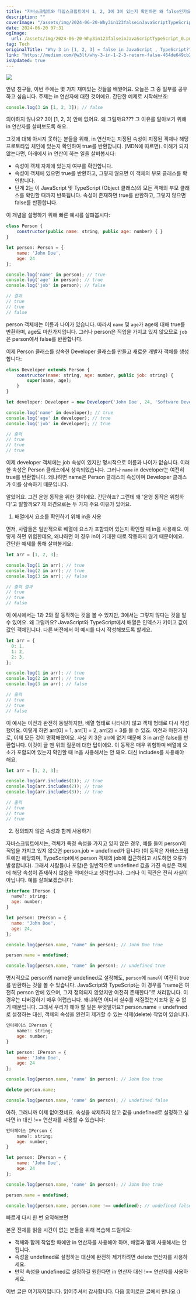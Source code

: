 ```yaml
---
title: "자바스크립트와 타입스크립트에서 1, 2, 3에 3이 있는지 확인하면 왜 false인가요"
description: ""
coverImage: "/assets/img/2024-06-20-Why3in123falseinJavaScriptTypeScript_0.png"
date: 2024-06-20 07:31
ogImage:
  url: /assets/img/2024-06-20-Why3in123falseinJavaScriptTypeScript_0.png
tag: Tech
originalTitle: "Why 3 in [1, 2, 3] = false in JavaScript , TypeScript?"
link: "https://medium.com/@w3lt/why-3-in-1-2-3-return-false-464de649cb21"
isUpdated: true
---
```


<img src="/assets/img/2024-06-20-Why3in123falseinJavaScriptTypeScript_0.png" />

안녕 친구들, 이번 주에는 몇 가지 재미있는 것들을 배웠어요. 오늘은 그 중 일부를 공유하고 싶습니다. 주제는 in 연산자에 대한 것이에요. 간단한 예제로 시작해보죠:

```js
console.log(3 in [1, 2, 3]); // false
```

의아하지 않나요? 3이 [1, 2, 3] 안에 없어요. 왜 그럴까요??? 그 이유를 알아보기 위해 in 연산자를 살펴보도록 해요.

<!-- seedividend - 사각형 -->

<ins class="adsbygoogle"
     style="display:block"
     data-ad-client="ca-pub-4877378276818686"
     data-ad-slot="1898504329"
     data-ad-format="auto"
     data-full-width-responsive="true"></ins>

<script>
     (adsbygoogle = window.adsbygoogle || []).push({});
</script>

그것에 대해 아시지 못하는 분들을 위해, in 연산자는 지정된 속성이 지정된 객체나 해당 프로토타입 체인에 있는지 확인하여 true를 반환합니다. (MDN에 따르면). 이해가 되지 않는다면, 아래에서 in 연산이 하는 일을 살펴봅시다:

- 속성이 객체 자체에 있는지 여부를 확인합니다.
- 속성이 객체에 있으면 true를 반환하고, 그렇지 않으면 이 객체의 부모 클래스를 확인합니다.
- 단계 2는 이 JavaScript 및 TypeScript (Object 클래스)의 모든 객체의 부모 클래스를 확인할 때까지 반복됩니다. 속성이 존재하면 true를 반환하고, 그렇지 않으면 false를 반환합니다.

이 개념을 설명하기 위해 빠른 예시를 살펴봅시다:

```js
class Person {
    constructor(public name: string, public age: number) { }
}

let person: Person = {
    name: 'John Doe',
    age: 24
};

console.log('name' in person); // true
console.log('age' in person); // true
console.log('job' in person); // false

// 결과
// true
// true
// false
```

<!-- seedividend - 사각형 -->

<ins class="adsbygoogle"
     style="display:block"
     data-ad-client="ca-pub-4877378276818686"
     data-ad-slot="1898504329"
     data-ad-format="auto"
     data-full-width-responsive="true"></ins>

<script>
     (adsbygoogle = window.adsbygoogle || []).push({});
</script>

person 객체에는 이름과 나이가 있습니다. 따라서 `name` 및 `age`가 age에 대해 true를 반환하며, age도 마찬가지입니다. 그러나 person은 직업을 가지고 있지 않으므로 `job`은 person에서 false를 반환합니다.

이제 Person 클래스를 상속한 Developer 클래스를 만들고 새로운 개발자 객체를 생성합니다:

```js
class Developer extends Person {
    constructor(name: string, age: number, public job: string) {
        super(name, age);
    }
}

let developer: Developer = new Developer('John Doe', 24, 'Software Developer');

console.log('name' in developer); // true
console.log('age' in developer); // true
console.log('job' in developer); // true

// 출력
// true
// true
// true
```

이제 developer 객체에는 job 속성이 있지만 명시적으로 이름과 나이가 없습니다. 이러한 속성은 Person 클래스에서 상속되었습니다. 그러나 `name` in developer는 여전히 true를 반환합니다. 왜냐하면 name은 Person 클래스의 속성이며 Developer 클래스가 이를 상속하기 때문입니다.

<!-- seedividend - 사각형 -->

<ins class="adsbygoogle"
     style="display:block"
     data-ad-client="ca-pub-4877378276818686"
     data-ad-slot="1898504329"
     data-ad-format="auto"
     data-full-width-responsive="true"></ins>

<script>
     (adsbygoogle = window.adsbygoogle || []).push({});
</script>

알았어요. 그건 운영 동작을 위한 것이에요. 간단하죠? 그런데 왜 '운영 동작은 위험하다'고 말할까요? 제 의견으로는 두 가지 주요 이유가 있어요.

1. 배열에서 요소를 확인하기 위해 in을 사용

먼저, 사람들은 일반적으로 배열에 요소가 포함되어 있는지 확인할 때 in을 사용해요. 이렇게 하면 위험한데요, 왜냐하면 이 경우 in이 기대한 대로 작동하지 않기 때문이에요. 간단한 예제를 통해 살펴볼게요:

```js
let arr = [1, 2, 3];

console.log(1 in arr); // true
console.log(2 in arr); // true
console.log(3 in arr); // false

// 출력 결과
// true
// true
// false
```

<!-- seedividend - 사각형 -->

<ins class="adsbygoogle"
     style="display:block"
     data-ad-client="ca-pub-4877378276818686"
     data-ad-slot="1898504329"
     data-ad-format="auto"
     data-full-width-responsive="true"></ins>

<script>
     (adsbygoogle = window.adsbygoogle || []).push({});
</script>

이 예시에서는 1과 2와 잘 동작하는 것을 볼 수 있지만, 3에서는 그렇지 않다는 것을 알 수 있어요. 왜 그럴까요? JavaScript와 TypeScript에서 배열은 인덱스가 키이고 값이 값인 객체입니다. 다른 버전에서 이 예시를 다시 작성해보도록 할게요.

```js
let arr = {
  0: 1,
  1: 2,
  2: 3,
};

console.log(1 in arr); // true
console.log(2 in arr); // true
console.log(3 in arr); // false

// 출력
// true
// true
// false
```

이 예시는 이전과 완전히 동일하지만, 배열 형태로 나타내지 않고 객체 형태로 다시 작성했어요. 이렇게 하면 arr[0] = 1, arr[1] = 2, arr[2] = 3를 볼 수 있죠. 이전과 마찬가지로, 이제 모든 것이 명확해졌어요. 사실 키 3은 arr에 없기 때문에 3 in arr은 false를 반환합니다. 이것이 글 맨 위의 질문에 대한 답이에요. 이 동작은 매우 위험하며 배열에 요소가 포함되어 있는지 확인할 때 in을 사용해서는 안 돼요. 대신 includes를 사용해야 해요.

```js
let arr = [1, 2, 3];

console.log(arr.includes(1)); // true
console.log(arr.includes(2)); // true
console.log(arr.includes(3)); // true

// 출력
// true
// true
// true
```

<!-- seedividend - 사각형 -->

<ins class="adsbygoogle"
     style="display:block"
     data-ad-client="ca-pub-4877378276818686"
     data-ad-slot="1898504329"
     data-ad-format="auto"
     data-full-width-responsive="true"></ins>

<script>
     (adsbygoogle = window.adsbygoogle || []).push({});
</script>

2. 정의되지 않은 속성과 함께 사용하기

자바스크립트에서는, 객체가 특정 속성을 가지고 있지 않은 경우, 예를 들어 person이 직업을 가지고 있지 않으면 person.job = undefined가 됩니다 (이 동작은 자바스크립트에만 해당되며, TypeScript에서 person 객체의 job에 접근하려고 시도하면 오류가 발생합니다). 그래서 사람들(나 포함)은 일반적으로 undefined 값을 가진 속성은 객체에 해당 속성이 존재하지 않음을 의미한다고 생각합니다. 그러나 이 직관은 전혀 사실이 아닙니다. 예를 살펴보겠습니다:

```js
interface IPerson {
  name?: string;
  age: number;
}

let person: IPerson = {
  name: "John Doe",
  age: 24,
};

console.log(person.name, "name" in person); // John Doe true

person.name = undefined;

console.log(person.name, "name" in person); // undefined true
```

명시적으로 person의 name을 undefined로 설정해도, `person`에 `name`이 여전히 true를 반환하는 것을 볼 수 있습니다. JavaScript와 TypeScript는 이 경우를 “name은 여전히 person 안에 있으며, 그저 정의되지 않았지만 여전히 존재한다”로 처리합니다. 이 경우는 디버깅하기 매우 어렵습니다. 왜냐하면 어디서 실수를 저질렀는지조차 알 수 없기 때문입니다. 그래서 우리가 해야 할 일은 무엇일까요? person.name = undefined로 설정하는 대신, 객체의 속성을 완전히 제거할 수 있는 삭제(delete) 작업이 있습니다.

<!-- seedividend - 사각형 -->

<ins class="adsbygoogle"
     style="display:block"
     data-ad-client="ca-pub-4877378276818686"
     data-ad-slot="1898504329"
     data-ad-format="auto"
     data-full-width-responsive="true"></ins>

<script>
     (adsbygoogle = window.adsbygoogle || []).push({});
</script>

```js
인터페이스 IPerson {
    name?: string;
    age: number;
}

let person: IPerson = {
    name: 'John Doe',
    age: 24
};

console.log(person.name, 'name' in person); // John Doe true

delete person.name;

console.log(person.name, 'name' in person); // undefined false
```

아하, 그러니까 이제 없어졌네요. 속성을 삭제하지 않고 값을 undefined로 설정하고 싶다면 in 대신 !== 연산자를 사용할 수 있습니다:

```js
인터페이스 IPerson {
    name?: string;
    age: number;
}

let person: IPerson = {
    name: 'John Doe',
    age: 24
};

console.log(person.name, 'name' in person); // John Doe true

person.name = undefined;

console.log(person.name, person.name !== undefined); // undefined false
```

빠르게 다시 한 번 요약해보면

<!-- seedividend - 사각형 -->

<ins class="adsbygoogle"
     style="display:block"
     data-ad-client="ca-pub-4877378276818686"
     data-ad-slot="1898504329"
     data-ad-format="auto"
     data-full-width-responsive="true"></ins>

<script>
     (adsbygoogle = window.adsbygoogle || []).push({});
</script>

본문 전체를 읽을 시간이 없는 분들을 위해 복습해 드릴게요:

- 객체와 함께 작업할 때에만 in 연산자를 사용해야 하며, 배열과 함께 사용해서는 안 됩니다.
- 속성을 undefined로 설정하는 대신에 완전히 제거하려면 delete 연산자를 사용하세요.
- 만약 속성을 undefined로 설정하길 원한다면 in 연산자 대신 !== 연산자를 사용하세요.

이번 글은 여기까지입니다. 읽어주셔서 감사합니다. 다음 흥미로운 글에서 만나요 :)
